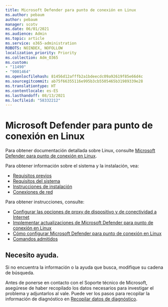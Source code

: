 ```yaml
---
title: Microsoft Defender para punto de conexión en Linux
ms.author: pebaum
author: pebaum
manager: scotv
ms.date: 06/01/2021
ms.audience: Admin
ms.topic: article
ms.service: o365-administration
ROBOTS: NOINDEX, NOFOLLOW
localization_priority: Priority
ms.collection: Adm_O365
ms.custom:
- "11490"
- "9001464"
ms.openlocfilehash: 81456d12afffb2a1bdeecdc09a92619f85e66d4c
ms.sourcegitcommit: ab75f66355116e995b3cb5505465b31989339e28
ms.translationtype: HT
ms.contentlocale: es-ES
ms.lasthandoff: 08/13/2021
ms.locfileid: "58332212"
---
```

# <a name="microsoft-defender-for-endpoint-on-linux"></a>Microsoft Defender para punto de conexión en Linux

Para obtener documentación detallada sobre Linux, consulte [Microsoft Defender para punto de conexión en Linux](https://docs.microsoft.com/microsoft-365/security/defender-endpoint/microsoft-defender-endpoint-linux).

Para obtener información sobre el sistema y la instalación, vea:

- [Requisitos previos](https://docs.microsoft.com/microsoft-365/security/defender-endpoint/microsoft-defender-endpoint-linux#prerequisites)
- [Requisitos del sistema](https://docs.microsoft.com/microsoft-365/security/defender-endpoint/microsoft-defender-endpoint-linux#system-requirements)
- [Instrucciones de instalación](https://docs.microsoft.com/microsoft-365/security/defender-endpoint/microsoft-defender-endpoint-linux#installation-instructions)
- [Conexiones de red](https://docs.microsoft.com/microsoft-365/security/defender-endpoint/microsoft-defender-endpoint-linux#network-connections)

Para obtener instrucciones, consulte:

- [Configurar las opciones de proxy de dispositivo y de conectividad a Internet](https://docs.microsoft.com/microsoft-365/security/defender-endpoint/configure-proxy-internet#enable-access-to-microsoft-defender-atp-service-urls-in-the-proxy-server)
- [Implementar actualizaciones de Microsoft Defender para punto de conexión en Linux](https://docs.microsoft.com/microsoft-365/security/defender-endpoint/linux-updates)
- [Cómo configurar Microsoft Defender para punto de conexión en Linux](https://docs.microsoft.com/microsoft-365/security/defender-endpoint/microsoft-defender-endpoint-linux#how-to-configure-microsoft-defender-for-endpoint-on-linux)
- [Comandos admitidos](https://docs.microsoft.com/microsoft-365/security/defender-endpoint/linux-resources#supported-commands)

## <a name="i-need-help"></a>Necesito ayuda.

Si no encuentra la información o la ayuda que busca, modifique su cadena de búsqueda.

Antes de ponerse en contacto con el Soporte técnico de Microsoft, asegúrese de haber recopilado los datos necesarios para investigar el problema y adjuntarlos al vale. Puede ver los pasos para recopilar la información de diagnóstico en [Recopilar datos de diagnóstico](https://docs.microsoft.com/microsoft-365/security/defender-endpoint/linux-resources#collect-diagnostic-information).